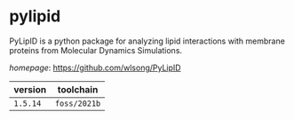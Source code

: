 # pylipid

PyLipID is a python package for analyzing lipid interactions                with membrane proteins from Molecular Dynamics Simulations.

*homepage*: <https://github.com/wlsong/PyLipID>

version | toolchain
--------|----------
``1.5.14`` | ``foss/2021b``
